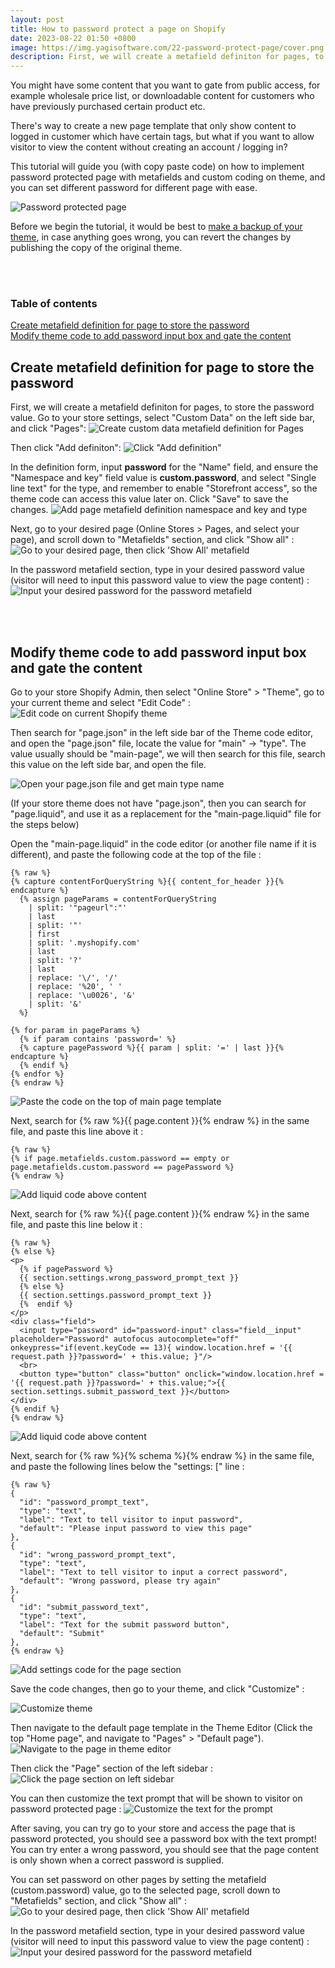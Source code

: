 ```yaml
---
layout: post
title: How to password protect a page on Shopify
date: 2023-08-22 01:50 +0800
image: https://img.yagisoftware.com/22-password-protect-page/cover.png
description: First, we will create a metafield definiton for pages, to store the password value. Go to your store settings, select "Custom Data" on the left side bar, and click "Pages"...
---
```


You might have some content that you want to gate from public access, for example wholesale price list, or downloadable content for customers who have previously purchased certain product etc.

There's way to create a new page template that only show content to logged in customer which have certain tags, but what if you want to allow visitor to view the content without creating an account / logging in?

This tutorial will guide you (with copy paste code) on how to implement password protected page with metafields and custom coding on theme, and you can set different password for different page with ease.

![Password protected page](https://img.yagisoftware.com/22-password-protect-page/password_demo.gif)

Before we begin the tutorial, it would be best to [make a backup of your theme](https://yagisoftware.com/articles/how-to-backup-your-shopify-theme), in case anything goes wrong, you can revert the changes by publishing the copy of the original theme.

<br><br>
### Table of contents
<a href="#create-metafield-definition-for-page-to-store-the-password">Create metafield definition for page to store the password</a>
<br>
<a href="#modify-theme-code-to-add-password-input-box-and-gate-the-content">Modify theme code to add password input box and gate the content</a>
<br>


## Create metafield definition for page to store the password

First, we will create a metafield definiton for pages, to store the password value. Go to your store settings, select "Custom Data" on the left side bar, and click "Pages":
![Create custom data metafield definition for Pages](https://img.yagisoftware.com/22-password-protect-page/1custom_data.png)

Then click "Add definiton":
![Click "Add definition"](https://img.yagisoftware.com/22-password-protect-page/2page_definition.png)

In the definition form, input **password** for the "Name" field, and ensure the "Namespace and key" field value is **custom.password**, and select "Single line text" for the type, and remember to enable "Storefront access", so the theme code can access this value later on. Click "Save" to save the changes.
![Add page metafield definition namespace and key and type](https://img.yagisoftware.com/22-password-protect-page/3page_type.png)

Next, go to your desired page (Online Stores > Pages, and select your page), and scroll down to "Metafields" section, and click "Show all" :
![Go to your desired page, then click 'Show All' metafield](https://img.yagisoftware.com/22-password-protect-page/4page_metafield.png)

In the password metafield section, type in your desired password value (visitor will need to input this password value to view the page content) : 
![Input your desired password for the password metafield](https://img.yagisoftware.com/22-password-protect-page/5page_set_password.png)

<br><br>

## Modify theme code to add password input box and gate the content

Go to your store Shopify Admin, then select "Online Store" > "Theme", go to your current theme and select "Edit Code" :
![Edit code on current Shopify theme](https://img.yagisoftware.com/16-only-show-product-certain-customer/3edit_code.png)

Then search for "page.json" in the left side bar of the Theme code editor, and open the "page.json" file, locate the value for "main" -> "type". The value usually should be "main-page", we will then search for this file, search this value on the left side bar, and open the file.

![Open your page.json file and get main type name](https://img.yagisoftware.com/22-password-protect-page/6page_json.png)

(If your store theme does not have "page.json", then you can search for "page.liquid", and use it as a replacement for the "main-page.liquid" file for the steps below)

Open the "main-page.liquid" in the code editor (or another file name if it is different), and paste the following code at the top of the file : 

```
{% raw %}
{% capture contentForQueryString %}{{ content_for_header }}{% endcapture %}
  {% assign pageParams = contentForQueryString
    | split: '"pageurl":"'
    | last
    | split: '"'
    | first
    | split: '.myshopify.com'
    | last
    | split: '?'
    | last
    | replace: '\/', '/'
    | replace: '%20', ' '
    | replace: '\u0026', '&'
    | split: '&'
  %}

{% for param in pageParams %}
  {% if param contains 'password=' %}
  {% capture pagePassword %}{{ param | split: '=' | last }}{% endcapture %}
  {% endif %}
{% endfor %}
{% endraw %}
```

![Paste the code on the top of main page template](https://img.yagisoftware.com/22-password-protect-page/7main_page_top.png)

Next, search for {% raw %}{{ page.content }}{% endraw %} in the same file, and paste this line above it :
```
{% raw %}
{% if page.metafields.custom.password == empty or page.metafields.custom.password == pagePassword %}
{% endraw %}
```
![Add liquid code above content](https://img.yagisoftware.com/22-password-protect-page/8content_above.png)


Next, search for {% raw %}{{ page.content }}{% endraw %} in the same file, and paste this line below it :
```
{% raw %}
{% else %}
<p>
  {% if pagePassword %}
  {{ section.settings.wrong_password_prompt_text }}
  {% else %}
  {{ section.settings.password_prompt_text }}
  {%  endif %}
</p>
<div class="field">
  <input type="password" id="password-input" class="field__input" placeholder="Password" autofocus autocomplete="off" onkeypress="if(event.keyCode == 13){ window.location.href = '{{ request.path }}?password=' + this.value; }"/>
  <br>
  <button type="button" class="button" onclick="window.location.href = '{{ request.path }}?password=' + this.value;">{{ section.settings.submit_password_text }}</button>
</div>
{% endif %}
{% endraw %}
```
![Add liquid code above content](https://img.yagisoftware.com/22-password-protect-page/8content_below.png)


Next, search for {% raw %}{% schema %}{% endraw %} in the same file, and paste the following lines below the "settings: [" line :
```
{% raw %}
{
  "id": "password_prompt_text",
  "type": "text",
  "label": "Text to tell visitor to input password",
  "default": "Please input password to view this page"
},
{
  "id": "wrong_password_prompt_text",
  "type": "text",
  "label": "Text to tell visitor to input a correct password",
  "default": "Wrong password, please try again"
},
{
  "id": "submit_password_text",
  "type": "text",
  "label": "Text for the submit password button",
  "default": "Submit"
},
{% endraw %}
```

![Add settings code for the page section](https://img.yagisoftware.com/22-password-protect-page/9settings.png)

Save the code changes, then go to your theme, and click "Customize" :

![Customize theme](https://img.yagisoftware.com/19-terms-checkbox/1customize_theme.png)

Then navigate to the default page template in the Theme Editor (Click the top "Home page", and navigate to "Pages" > "Default page").
![Navigate to the page in theme editor](https://img.yagisoftware.com/22-password-protect-page/10navigate_page.png)

Then click the "Page" section of the left sidebar : 
![Click the page section on left sidebar](https://img.yagisoftware.com/22-password-protect-page/11page_section.png)

You can then customize the text prompt that will be shown to visitor on password protected page :
![Customize the text for the prompt](https://img.yagisoftware.com/22-password-protect-page/12customize.png)


After saving, you can try go to your store and access the page that is password protected, you should see a password box with the text prompt! You can try enter a wrong password, you should see that the page content is only shown when a correct password is supplied.

You can set password on other pages by setting the metafield (custom.password) value, go to the selected page, scroll down to "Metafields" section, and click "Show all" :
![Go to your desired page, then click 'Show All' metafield](https://img.yagisoftware.com/22-password-protect-page/4page_metafield.png)

In the password metafield section, type in your desired password value (visitor will need to input this password value to view the page content) : 
![Input your desired password for the password metafield](https://img.yagisoftware.com/22-password-protect-page/5page_set_password.png)
